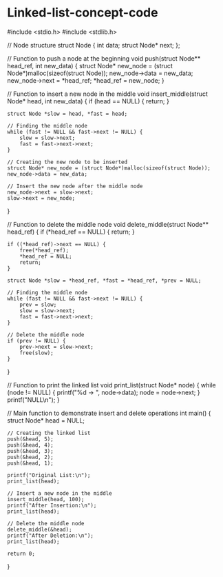 # Linked-list-concept-code
#include <stdio.h>
#include <stdlib.h>

// Node structure
struct Node {
    int data;
    struct Node* next;
};

// Function to push a node at the beginning
void push(struct Node** head_ref, int new_data) {
    struct Node* new_node = (struct Node*)malloc(sizeof(struct Node));
    new_node->data = new_data;
    new_node->next = *head_ref;
    *head_ref = new_node;
}

// Function to insert a new node in the middle
void insert_middle(struct Node* head, int new_data) {
    if (head == NULL) {
        return;
    }

    struct Node *slow = head, *fast = head;

    // Finding the middle node
    while (fast != NULL && fast->next != NULL) {
        slow = slow->next;
        fast = fast->next->next;
    }

    // Creating the new node to be inserted
    struct Node* new_node = (struct Node*)malloc(sizeof(struct Node));
    new_node->data = new_data;

    // Insert the new node after the middle node
    new_node->next = slow->next;
    slow->next = new_node;
}

// Function to delete the middle node
void delete_middle(struct Node** head_ref) {
    if (*head_ref == NULL) {
        return;
    }

    if ((*head_ref)->next == NULL) {
        free(*head_ref);
        *head_ref = NULL;
        return;
    }

    struct Node *slow = *head_ref, *fast = *head_ref, *prev = NULL;

    // Finding the middle node
    while (fast != NULL && fast->next != NULL) {
        prev = slow;
        slow = slow->next;
        fast = fast->next->next;
    }

    // Delete the middle node
    if (prev != NULL) {
        prev->next = slow->next;
        free(slow);
    }
}

// Function to print the linked list
void print_list(struct Node* node) {
    while (node != NULL) {
        printf("%d -> ", node->data);
        node = node->next;
    }
    printf("NULL\n");
}

// Main function to demonstrate insert and delete operations
int main() {
    struct Node* head = NULL;

    // Creating the linked list
    push(&head, 5);
    push(&head, 4);
    push(&head, 3);
    push(&head, 2);
    push(&head, 1);

    printf("Original List:\n");
    print_list(head);

    // Insert a new node in the middle
    insert_middle(head, 100);
    printf("After Insertion:\n");
    print_list(head);

    // Delete the middle node
    delete_middle(&head);
    printf("After Deletion:\n");
    print_list(head);

    return 0;
}
